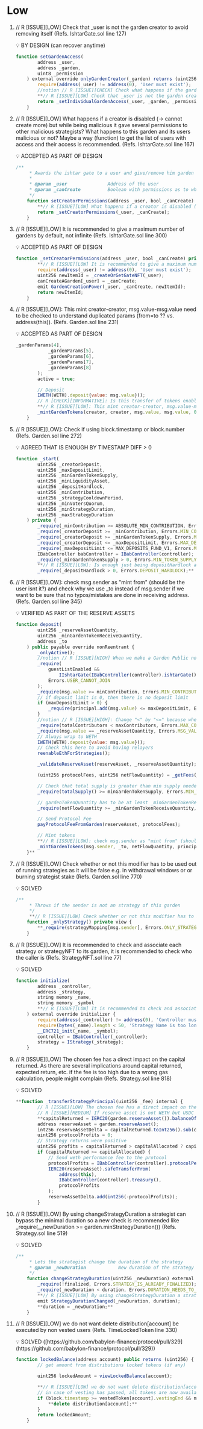 # Low

1. // R [ISSUE][LOW] Check that _user is not the garden creator to avoid removing itself
(Refs. IshtarGate.sol line 127)
    
    <aside>
    💡 BY DESIGN (can recover anytime)
    
    </aside>
    
    ```jsx
    function setGardenAccess(
            address _user,
            address _garden,
            uint8 _permission
        ) external override onlyGardenCreator(_garden) returns (uint256) {
            require(address(_user) != address(0), 'User must exist');
            //notion // R [ISSUE][CHECK] Check what happens if the garden creator cancel some user access and if they are active users (with deposits) what happens to their deposits, votes... is it maintained somehow e.g. to re-use its position for a real active user (new one)
            **// R [ISSUE][LOW] Check that _user is not the garden creator to avoid itself
            return _setIndividualGardenAccess(_user, _garden, _permission);**
        }
    ```
    
2. // R [ISSUE][LOW] What happens if a creator is disabled (-> cannot create more) but while being malicious it gave several permissions to other malicious strategists? What happens to this garden and its users malicious or not? Maybe a way (function) to get the list of users with access and their access is recommended.
(Refs. IshtarGate.sol line 167)
    
    <aside>
    💡 ACCEPTED AS PART OF DESIGN
    
    </aside>
    
    ```jsx
    /**
         * Awards the ishtar gate to a user and give/remove him garden creation capabilities.
         *
         * @param _user               Address of the user
         * @param _canCreate          Boolean with permissions as to whether the user can create gardens
         */
        function setCreatorPermissions(address _user, bool _canCreate) external override onlyOwner returns (uint256) {
            **// R [ISSUE][LOW] What happens if a creator is disabled (-> cannot create more) but while being malicious it gave several permissions to other malicious strategists? What happens to this garden and its users malicious or not? Maybe a way (function) to get the list of users with access and their access is recommended.** 
            return _setCreatorPermissions(_user, _canCreate);
        }
    ```
    
3. // R [ISSUE][LOW] It is recommended to give a maximum number of gardens by default, not infinite
(Refs. IshtarGate.sol line 300)
    
    <aside>
    💡 ACCEPTED AS PART OF DESIGN
    
    </aside>
    
    ```jsx
    function _setCreatorPermissions(address _user, bool _canCreate) private returns (uint256) {
            **// R [ISSUE][LOW] It is recommended to give a maximum number of gardens by default, not infinite**
            require(address(_user) != address(0), 'User must exist');
            uint256 newItemId = _createOrGetGateNFT(_user);
            canCreateAGarden[_user] = _canCreate;
            emit GardenCreationPower(_user, _canCreate, newItemId);
            return newItemId;
        }
    ```
    
4. // R [ISSUE][LOW]: This mint creator-creator, msg.value-msg.value need to be checked to understand duplicated params (from=to ?? vs. address(this)).
(Refs. Garden.sol line 231)
    
    <aside>
    💡 ACCEPTED AS PART OF DESIGN
    
    </aside>
    
    ```jsx
    _gardenParams[4],
                _gardenParams[5],
                _gardenParams[6],
                _gardenParams[7],
                _gardenParams[8]
            );
            active = true;
    
            // Deposit
            IWETH(WETH).deposit{value: msg.value}();
            // R [CHECK][INFORMATIVE]: Is this transfer of tokens enabled by default? What about the rest? Check in BabController.
            **// R [ISSUE][LOW]: This mint creator-creator, msg.value-msg.value need to be checked to understand duplicated params (from=to ?? vs. address(this)). 
            _mintGardenTokens(creator, creator, msg.value, msg.value, 0);**
        }
    ```
    
5. // R [ISSUE][LOW]: Check if using block.timestamp or block.number
(Refs. Garden.sol line 272)
    
    <aside>
    💡 AGREED THAT IS ENOUGH BY TIMESTAMP DIFF > 0
    
    </aside>
    
    ```jsx
    function _start(
            uint256 _creatorDeposit,
            uint256 _maxDepositLimit,
            uint256 _minGardenTokenSupply,
            uint256 _minLiquidityAsset,
            uint256 _depositHardlock,
            uint256 _minContribution,
            uint256 _strategyCooldownPeriod,
            uint256 _minVotersQuorum,
            uint256 _minStrategyDuration,
            uint256 _maxStrategyDuration
        ) private {
            _require(_minContribution >= ABSOLUTE_MIN_CONTRIBUTION, Errors.MIN_CONTRIBUTION);
            _require(_creatorDeposit >= _minContribution, Errors.MIN_CONTRIBUTION);
            _require(_creatorDeposit >= _minGardenTokenSupply, Errors.MIN_LIQUIDITY);
            _require(_creatorDeposit <= _maxDepositLimit, Errors.MAX_DEPOSIT_LIMIT);
            _require(_maxDepositLimit <= MAX_DEPOSITS_FUND_V1, Errors.MAX_DEPOSIT_LIMIT);
            IBabController babController = IBabController(controller);
            _require(_minGardenTokenSupply > 0, Errors.MIN_TOKEN_SUPPLY);
            **// R [ISSUE][LOW]: Is enough just being depositHardlock above 0?
            _require(_depositHardlock > 0, Errors.DEPOSIT_HARDLOCK);**
    ```
    
6. // R [ISSUE][LOW]: check msg.sender as "mint from" (should be the user isnt it?) and check why we use _to instead of msg.sender if we want to be sure that no typos/mistakes are done in receiving address.
(Refs. Garden.sol line 345)
    
    <aside>
    💡 VERIFIED AS PART OF THE RESERVE ASSETS
    
    </aside>
    
    ```jsx
    function deposit(
            uint256 _reserveAssetQuantity,
            uint256 _minGardenTokenReceiveQuantity,
            address _to
        ) public payable override nonReentrant {
            _onlyActive();
            //notion // R [ISSUE][HIGH] When we make a Garden Public no more deposits will be allowed because the following require (see line 488)
            _require(
                guestListEnabled &&
                    IIshtarGate(IBabController(controller).ishtarGate()).canJoinAGarden(address(this), msg.sender),
                Errors.USER_CANNOT_JOIN
            );
            _require(msg.value >= minContribution, Errors.MIN_CONTRIBUTION);
            // if deposit limit is 0, then there is no deposit limit
            if (maxDepositLimit > 0) {
                _require(principal.add(msg.value) <= maxDepositLimit, Errors.MAX_DEPOSIT_LIMIT);
            }
            //notion // R [ISSUE][HIGH]: Change "<" by "<=" because when the contributors == maxContributors no one would be able to deposit. At the same time it is better to have this check somewhere else to avoid having totalcontributors = maxcontributors + 1. e.g.  "_updateContributorDepositInfo" before adding a new contributor, it will be check during mint.
            _require(totalContributors < maxContributors, Errors.MAX_CONTRIBUTORS);
            _require(msg.value == _reserveAssetQuantity, Errors.MSG_VALUE_DO_NOT_MATCH);
            // Always wrap to WETH
            IWETH(WETH).deposit{value: msg.value}();
            // Check this here to avoid having relayers
            reenableEthForStrategies();
    
            _validateReserveAsset(reserveAsset, _reserveAssetQuantity);
    
            (uint256 protocolFees, uint256 netFlowQuantity) = _getFees(_reserveAssetQuantity, true);
    
            // Check that total supply is greater than min supply needed for issuance
            _require(totalSupply() >= minGardenTokenSupply, Errors.MIN_TOKEN_SUPPLY);
    
            // gardenTokenQuantity has to be at least _minGardenTokenReceiveQuantity
            _require(netFlowQuantity >= _minGardenTokenReceiveQuantity, Errors.MIN_TOKEN_SUPPLY);
    
            // Send Protocol Fee
            payProtocolFeeFromGarden(reserveAsset, protocolFees);
    
            // Mint tokens
            **// R [ISSUE][LOW]: check msg.sender as "mint from" (should be the user isnt it?) and check why we use _to instead of msg.sender if we want to be sure that no typos/mistakes are done in receiving address.
            _mintGardenTokens(msg.sender, _to, netFlowQuantity, principal.add(netFlowQuantity), protocolFees);
        }**
    ```
    
7. // R [ISSUE][LOW] Check whether or not this modifier has to be used out of running strategies as it will be false e.g. in withdrawal windows or or burning strategist stake
(Refs. Garden.sol line 770)
    
    <aside>
    💡 SOLVED
    
    </aside>
    
    ```jsx
    /**
         * Throws if the sender is not an strategy of this garden
         */
         **// R [ISSUE][LOW] Check whether or not this modifier has to be used out of running strategies as it will be false e.g. in withdrawal windows**
        function _onlyStrategy() private view {
            **_require(strategyMapping[msg.sender], Errors.ONLY_STRATEGY);**
        }
    ```
    
8. // R [ISSUE][LOW] It is recommended to check and associate each strategy or strategyNFT to its garden, it is recommended to check who the caller is
(Refs. StrategyNFT.sol line 77)
    
    <aside>
    💡 SOLVED
    
    </aside>
    
    ```jsx
    function initialize(
            address _controller,
            address _strategy,
            string memory _name,
            string memory _symbol
            **// R [ISSUE][LOW] It is recommended to check and associate each strategy or strategyNFT to its garden, it is recommended to check who the caller is**
        ) external override initializer {
            require(address(_controller) != address(0), 'Controller must exist');
            require(bytes(_name).length < 50, 'Strategy Name is too long');
            __ERC721_init(_name, _symbol);
            controller = IBabController(_controller);
            strategy = IStrategy(_strategy);
        }
    ```
    
9. // R [ISSUE][LOW] The chosen fee has a direct impact on the capital returned. As there are several implications around capital returned, expected return, etc. if the fee is too high due to a wrong gas calculation, people might complain
(Refs. Strategy.sol line 818)
    
    <aside>
    💡 SOLVED
    
    </aside>
    
    ```jsx
    **function _transferStrategyPrincipal(uint256 _fee) internal {
            // R [ISSUE][LOW] The chosen fee has a direct impact on the capital returned. As there are several implications around capital returned, expected return, etc. if the fee is too high, people might complaint** 
            // R [ISSUE][MEDIUM] If reserve asset is not WETH but USDC (6 decimals) the fee should be using 6 decimals as well.
            **capitalReturned = IERC20(garden.reserveAsset()).balanceOf(address(this)).sub(_fee);**
            address reserveAsset = garden.reserveAsset();
            int256 reserveAssetDelta = capitalReturned.toInt256().sub(capitalAllocated.toInt256());
            uint256 protocolProfits = 0;
            // Strategy returns were positive
            uint256 profits = capitalReturned > capitalAllocated ? capitalReturned.sub(capitalAllocated) : 0; // in reserve asset (weth)
            if (capitalReturned >= capitalAllocated) {
                // Send weth performance fee to the protocol
                protocolProfits = IBabController(controller).protocolPerformanceFee().preciseMul(profits);
                IERC20(reserveAsset).safeTransferFrom(
                    address(this),
                    IBabController(controller).treasury(),
                    protocolProfits
                );
                reserveAssetDelta.add(int256(-protocolProfits));
            }
    ```
    
10. // R [ISSUE][LOW] By using changeStrategyDuration a strategist can bypass the minimal duration so a new check is recommended like _require(__newDuration >= garden.minStrategyDuration())
(Refs. Strategy.sol line 519)
    
    <aside>
    💡 SOLVED
    
    </aside>
    
    ```jsx
    /**
         * Lets the strategist change the duration of the strategy
         * @param _newDuration            New duration of the strategy
         */
        function changeStrategyDuration(uint256 _newDuration) external override onlyStrategist {
            _require(!finalized, Errors.STRATEGY_IS_ALREADY_FINALIZED);
            _require(_newDuration < duration, Errors.DURATION_NEEDS_TO_BE_LESS);
            **// R [ISSUE][LOW] By using changeStrategyDuration a strategist can bypass the minimal duration so a new check is recommended like _require(__newDuration >= garden.minStrategyDuration())**
            emit StrategyDurationChanged(_newDuration, duration);
            **duration = _newDuration;**
        }
    ```
    
11. // R [ISSUE][LOW] we do not want delete distribution[account] be executed by non vested users
(Refs. TimeLockedToken line 330)
    
    <aside>
    💡 SOLVED ([https://github.com/babylon-finance/protocol/pull/329](https://github.com/babylon-finance/protocol/pull/329))
    
    </aside>
    
    ```jsx
    function lockedBalance(address account) public returns (uint256) {
            // get amount from distributions locked tokens (if any)
    
            uint256 lockedAmount = viewLockedBalance(account);
    
            **// R [ISSUE][LOW] we do not want delete distribution[account] be executed by non vested users**
            // in case of vesting has passed, all tokens are now available so we set mapping to 0
            if (block.timestamp >= vestedToken[account].vestingEnd && msg.sender == account && lockedAmount == 0) {
                **delete distribution[account];**
            }
            return lockedAmount;
        }
    ```